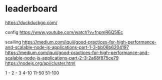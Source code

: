 # leaderboard

https://duckduckgo.com/

config
https://www.youtube.com/watch?v=fnpmR6Q5lEc

scailing
https://medium.com/iquii/good-practices-for-high-performance-and-scalable-node-js-applications-part-1-3-bb06b6204197
https://medium.com/iquii/good-practices-for-high-performance-and-scalable-node-js-applications-part-2-3-2a68f875ce79
https://nodejs.org/api/cluster.html

1 - 2 - 3 
4-10
11-50
51-100
